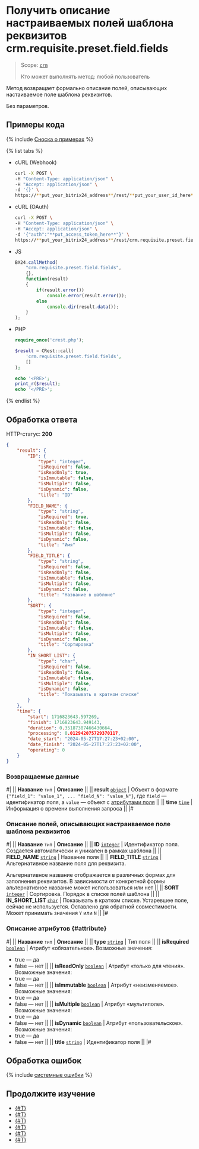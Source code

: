 # Получить описание настраиваемых полей шаблона реквизитов crm.requisite.preset.field.fields

> Scope: [`crm`](../../../../scopes/permissions.md)
>
> Кто может выполнять метод: любой пользователь

Метод возвращает формально описание полей, описывающих настаиваемое поле шаблона реквизитов.

Без параметров.

## Примеры кода

{% include [Сноска о примерах](../../../../../_includes/examples.md) %}

{% list tabs %}

- cURL (Webhook)

    ```bash
    curl -X POST \
    -H "Content-Type: application/json" \
    -H "Accept: application/json" \
    -d '{}' \
    https://**put_your_bitrix24_address**/rest/**put_your_user_id_here**/**put_your_webhook_here**/crm.requisite.preset.field.fields
    ```

- cURL (OAuth) 

    ```bash
    curl -X POST \
    -H "Content-Type: application/json" \
    -H "Accept: application/json" \
    -d '{"auth":"**put_access_token_here**"}' \
    https://**put_your_bitrix24_address**/rest/crm.requisite.preset.field.fields
    ```

- JS

    ```js
    BX24.callMethod(
        "crm.requisite.preset.field.fields",
        {},
        function(result)
        {
            if(result.error())
                console.error(result.error());
            else
                console.dir(result.data());
        }
    );
    ```

- PHP

    ```php
    require_once('crest.php');

    $result = CRest::call(
        'crm.requisite.preset.field.fields',
        []
    );

    echo '<PRE>';
    print_r($result);
    echo '</PRE>';
    ```

{% endlist %}

## Обработка ответа

HTTP-статус: **200**

```json
{
    "result": {
        "ID": {
            "type": "integer",
            "isRequired": false,
            "isReadOnly": true,
            "isImmutable": false,
            "isMultiple": false,
            "isDynamic": false,
            "title": "ID"
        },
        "FIELD_NAME": {
            "type": "string",
            "isRequired": true,
            "isReadOnly": false,
            "isImmutable": false,
            "isMultiple": false,
            "isDynamic": false,
            "title": "Имя"
        },
        "FIELD_TITLE": {
            "type": "string",
            "isRequired": false,
            "isReadOnly": false,
            "isImmutable": false,
            "isMultiple": false,
            "isDynamic": false,
            "title": "Название в шаблоне"
        },
        "SORT": {
            "type": "integer",
            "isRequired": false,
            "isReadOnly": false,
            "isImmutable": false,
            "isMultiple": false,
            "isDynamic": false,
            "title": "Сортировка"
        },
        "IN_SHORT_LIST": {
            "type": "char",
            "isRequired": false,
            "isReadOnly": false,
            "isImmutable": false,
            "isMultiple": false,
            "isDynamic": false,
            "title": "Показывать в кратком списке"
        }
    },
    "time": {
        "start": 1716823643.597269,
        "finish": 1716823643.949143,
        "duration": 0.35187387466430664,
        "processing": 0.012942075729370117,
        "date_start": "2024-05-27T17:27:23+02:00",
        "date_finish": "2024-05-27T17:27:23+02:00",
        "operating": 0
    }
}
```

### Возвращаемые данные

#|
|| **Название**
`тип` | **Описание** ||
|| **result**
[`object`](../../../../data-types.md) | Объект в формате `{"field_1": "value_1", ... "field_N": "value_N"}`, где `field` — идентификатор поля, а `value` — объект с [атрибутами поля](#attribute) ||
|| **time**
[`time`](../../../../data-types.md) | Информация о времени выполнения запроса ||
|#

### Описание полей, описывающих настраиваемое поле шаблона реквизитов

#|
||  **Название**
`тип` | **Описание** ||
|| **ID**
[`integer`](../../../../data-types.md) | Идентификатор поля. Создается автоматически и уникален в рамках шаблона ||
|| **FIELD_NAME**
[`string`](../../../../data-types.md) | Название поля ||
|| **FIELD_TITLE**
[`string`](../../../../data-types.md) | Альтернативное название поля для реквизита.

Альтернативное название отображается в различных формах для заполнения реквизитов. В зависимости от конкретной формы альтернативное название может использоваться или нет 
||
|| **SORT**
[`integer`](../../../../data-types.md) | Сортировка. Порядок в списке полей шаблона ||
|| **IN_SHORT_LIST**
[`char`](../../../../data-types.md) | Показывать в кратком списке. Устаревшее поле, сейчас не используется. Оставлено для обратной совместимости. Может принимать значения `Y` или `N` ||
|#

### Описание атрибутов {#attribute}

#|
|| **Название**
`тип` | **Описание** ||
|| **type**
[`string`](../../../../data-types.md) | Тип поля ||
|| **isRequired**
[`boolean`](../../../../data-types.md) | Атрибут «обязательное». Возможные значения:
- true — да
- false — нет
||
|| **isReadOnly**
[`boolean`](../../../../data-types.md) | Атрибут «только для чтения». Возможные значения:
- true — да
- false — нет 
||
|| **isImmutable**
[`boolean`](../../../../data-types.md) | Атрибут «неизменяемое». Возможные значения:
- true — да
- false — нет 
||
|| **isMultiple**
[`boolean`](../../../../data-types.md) | Атрибут «мультиполе». Возможные значения:
- true — да
- false — нет
||
|| **isDynamic**
[`boolean`](../../../../data-types.md) | Атрибут «пользовательское». Возможные значения:
- true — да
- false — нет 
||
|| **title**
[`string`](../../../../data-types.md) | Идентификатор поля ||
|#

## Обработка ошибок

{% include [системные ошибки](../../../../../_includes/system-errors.md) %}

## Продолжите изучение

- [{#T}](./crm-requisite-preset-field-add.md)
- [{#T}](./crm-requisite-preset-field-update.md)
- [{#T}](./crm-requisite-preset-field-available-to-add.md)
- [{#T}](./crm-requisite-preset-field-get.md)
- [{#T}](./crm-requisite-preset-field-list.md)
- [{#T}](./crm-requisite-preset-field-delete.md)
